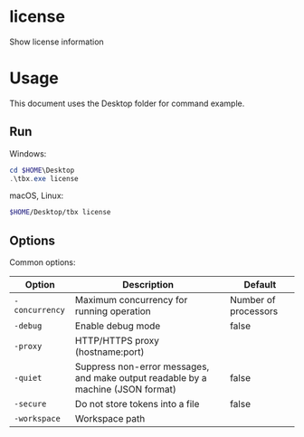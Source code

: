 # license 

Show license information

# Usage

This document uses the Desktop folder for command example. 

## Run

Windows:

```powershell
cd $HOME\Desktop
.\tbx.exe license 
```

macOS, Linux:

```bash
$HOME/Desktop/tbx license 
```

## Options

Common options:

| Option         | Description                                                                      | Default              |
|----------------|----------------------------------------------------------------------------------|----------------------|
| `-concurrency` | Maximum concurrency for running operation                                        | Number of processors |
| `-debug`       | Enable debug mode                                                                | false                |
| `-proxy`       | HTTP/HTTPS proxy (hostname:port)                                                 |                      |
| `-quiet`       | Suppress non-error messages, and make output readable by a machine (JSON format) | false                |
| `-secure`      | Do not store tokens into a file                                                  | false                |
| `-workspace`   | Workspace path                                                                   |                      |

